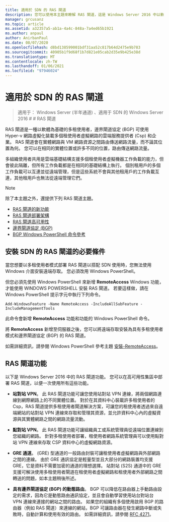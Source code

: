 ```yaml
---
title: 適用於 SDN 的 RAS 閘道
description: 您可以使用本主題來瞭解 RAS 閘道，這是 Windows Server 2016 中以軟體為基礎的多租使用者邊界閘道協定 (BGP) 功能的路由器。
manager: grcusanz
ms.topic: article
ms.assetid: a32357a5-ab1a-4a4c-848a-7a4ed65b1921
ms.author: anpaul
author: AnirbanPaul
ms.date: 08/07/2020
ms.openlocfilehash: d8bd138599001bdf31aa52c817b64d2475e9b783
ms.sourcegitcommit: 40905b1f9d68f1b7d821e05cab2d35e9b425e38d
ms.translationtype: MT
ms.contentlocale: zh-TW
ms.lasthandoff: 01/06/2021
ms.locfileid: "97946024"
---
```

# <a name="ras-gateway-for-sdn"></a>適用於 SDN 的 RAS 閘道

>適用于： Windows Server (半年通道) 、適用于 SDN 的 Windows Server 2016 # # RAS 閘道


RAS 閘道是一種以軟體為基礎的多租使用者，邊界閘道協定 (BGP) 可使用 Hyper-v 網路虛擬化裝載多個租使用者虛擬網路的雲端服務提供者 (Csp) 和企業。 RAS 閘道會在實體網路與 VM 網路資源之間路由傳送網路流量，而不論其位置為何。 您可以在相同的實體位置或許多不同的位置，路由傳送網路流量。

多組織使用者共用是雲端基礎結構支援多個租使用者虛擬機器工作負載的能力，但會彼此隔離，但所有工作負載都是在相同的基礎結構上執行。 個別租用戶的多個工作負載可以互連並從遠端管理，但是這些系統不會與其他租用戶的工作負載互連，其他租用戶也無法從遠端管理它們。


> [!NOTE]
> 除了本主題之外，還提供下列 RAS 閘道主題。
>
> -   [RAS 閘道的新功能](../../../sdn/technologies/network-function-virtualization/What-s-New-in-RAS-Gateway.md)
> -   [RAS 閘道部署架構](../../../sdn/technologies/network-function-virtualization/RAS-Gateway-Deployment-Architecture.md)
> -   [RAS 閘道高可用性](../../../sdn/technologies/network-function-virtualization/RAS-Gateway-High-Availability.md)
> -   [邊界閘道協定 &#40;BGP&#41;](../../../../remote/remote-access/bgp/Border-Gateway-Protocol-BGP.md)
> -   [BGP Windows PowerShell 命令參考](../../../../remote/remote-access/bgp/BGP-Windows-PowerShell-Command-Reference.md)


## <a name="prerequisites-for-installing-ras-gateway-for-sdn"></a>安裝 SDN 的 RAS 閘道的必要條件
當您想要以多租使用者模式部署 RAS 閘道以搭配 SDN 使用時，您無法使用 Windows 介面安裝遠端存取。 您必須改用 Windows PowerShell。

但您必須先使用 Windows PowerShell 來新增 **RemoteAccess** Windows 功能，才能使用 WINDOWS POWERSHELL 安裝 RAS 閘道。 若要這樣做，請在 Windows PowerShell 提示字元中執行下列命令。

`Add-WindowsFeature -Name RemoteAccess -IncludeAllSubFeature -IncludeManagementTools`

此命令會新增 **RemoteAccess** 功能和功能的 Windows PowerShell 命令。

將 **RemoteAccess** 新增至伺服器之後，您可以將遠端存取安裝為具有多租使用者模式和邊界閘道協定 (BGP) 的 RAS 閘道。

如需詳細資訊，請參閱 Windows PowerShell 參考主題 [安裝-RemoteAccess](https://technet.microsoft.com/library/hh918408.aspx)。

## <a name="ras-gateway-features"></a>RAS 閘道功能
以下是 Windows Server 2016 中的 RAS 閘道功能。 您可以在高可用性集區中部署 RAS 閘道，以便一次使用所有這些功能。

-   **站對站 VPN**。 此 RAS 閘道功能可讓您使用站對站 VPN 連線，將兩個網路連線到網際網路上的不同實體位置。 對於在其資料中心裝載許多租使用者的 Csp，RAS 閘道提供多租使用者閘道解決方案，可讓您的租使用者透過來自遠端網站的站對站 VPN 連線來存取和管理其資源，並允許資料中心內的虛擬資源與其實體網路之間的網路流量流動。

-   **點對站 VPN**。 此 RAS 閘道功能可讓組織員工或系統管理員從遠端位置連線到您組織的網路。  針對多租使用者部署，租使用者網路系統管理員可以使用點對站 VPN 連線來存取 CSP 資料中心的虛擬網路資源。

-   **GRE 通道**。  (GRE) 型通道的一般路由封裝可讓租使用者虛擬網路與外部網路之間的連線。 由於 GRE 通訊協定是輕量型並且大部分的網路裝置均支援 GRE，它是資料不需要加密的通道的理想選擇。 站對站 (S2S) 通道中的 GRE 支援可解決使用多租使用者閘道在租使用者虛擬網路和租使用者外部網路之間轉送的問題，如本主題稍後所述。

-   **具有邊界閘道協定 (BGP) 的動態路由**。 BGP 可以降低在路由器上手動路由設定的需求，因為它是動態路由通訊協定，並且會自動學習使用站台對站台 VPN 連線來連接的網站之間的路由。 如果您的組織有多個使用啟用 BGP 的路由器（例如 RAS 閘道）來連線的網站，BGP 可讓路由器在發生網路中斷或失敗時，自動計算和使用有效的路由。 如需詳細資訊，請參閱 [RFC 4271](https://tools.ietf.org/html/rfc4271)。





